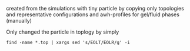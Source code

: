 created from the simulations with tiny particle by copying only topologies 
and representative configurations and awh-profiles for gel/fluid phases (manually)

Only changed the particle in toplogy by simply

    find -name *.top | xargs sed 's/EOLT/EOLR/g' -i 
